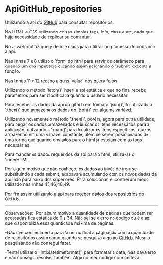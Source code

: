 # ApiGitHub_repositories
 
 Utilizando a api do <a href="https://docs.github.com/pt/search-github/searching-on-github/searching-for-repositories">GitHub</a> para consultar repositórios.

No HTML e CSS utilizando coisas simples tags, id's, class e etc, nada que haja necessidade de explicar ou comentar.

No JavaScript fiz query de id e class para utilizar no processo de consumir a api.

Nas linhas 7 e 8 utilizo o 'form' do html para servir de parâmetro para quando um dos input seja clicando assim acionando o 'submit' execute a função.

Nas linhas 11 e 12 recebo alguns 'value' dos query feitos.

Utilizando o método 'fetch()' inseri a api estática e que no final recebe parâmetros para ser modificada quando o usuário necessitar.

Para receber os dados da api do github em formato 'json()', foi utilizado o '.then()' que armazena os dados do 'json()' em alguma variável.

Utilizando novamente o método '.then()', porém, agora para outra utilidade, para pegar os dados armazenados e buscar os itens necessários para a aplicação, utilizando o '.map()' para localizar os itens específicos, que os armazenão em uma variável constante, além de serem posicionados de uma forma que quando enviados para o html já estejam com as tags necessárias.

Para mandar os dados requeridos da api para o html, utiliza-se o  'innerHTML'

Por algum motivo que não conheço, os dados ao invés de irem se substituindo a cada submit, acabavam acumulando com os novos dados da api indo para baixo dos superiores. Para solucionar, encontrei um modo utilizado nas linhas 45,46,48,49.

Por fim assim utilizando a api para receber dados dos repositórios do GitHub.

----------------------------------------------------------------------------------------------------
Observações:
-Por algum motivo a quantidade de páginas que podem ser acessadas fica estática de 0 á 34. Não sei se é erro no código ou é a api que disponibiliza essa quantidade máxima de páginas.

-Não tive conhecimento para fazer no final a páginação com a quantidade de repositórios assim como quando se pesquisa algo no <a href="https://github.com/search?q=node&ref=simplesearch">GitHub</a>. Mesmo pesquisando não consegui fazer.

-Tentei utilizar o '.Intl.datetimeformat()' para formatar a data, mas dava erro e não consegui resolver também. Algo no meu código com certeza.

